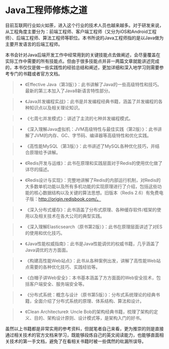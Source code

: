 # Java工程师修炼之道

目前互联网行业如火如荼，进入这个行业的技术人员也越来越多。对于研发来说，从工程角度主要分为：前端工程师、客户端工程师（又分为iOS和Android工程师）、后端工程师、算法工程师等职位。本书所说的Java工程师指的是以Java做为主要开发语言的后端工程师。

本书会针对Java后端开发工作中经常用到的关键技能点去做阐述，会尽量覆盖在实际工作中需要的所有技能点。但由于很多技能点并非一两篇文章就能讲述完成的，本书仅仅是做一些实践性的经验总结和阐述，更加详细和深入地学习则需要参考专门的书籍或者官方文档。

> - 《Effective Java（第3版）》：此书讲解了Java的一些高级特性和技巧。最新的第三本加入了Java8新语言特性部分。

> - 《Java并发编程实战》：此书是并发编程经典书籍，涵盖了并发编程的各种知识点以及相关理论知识。
    
> - 《七周七并发模式》：讲述了主流的七种并发编程模式。
    
> - 《深入理解Java虚拟机：JVM高级特性与最佳实践（第2版）》：此书讲解了JVM的内存、GC、字节码、编译器等高级特性和优化实践。 
	
> - 《高性能MySQL（第3版）》：此书讲述了MySQL各种优化技巧，并结合原理给予讲解。

> - 《Redis开发与运维》：此书在原理和实践层面对于Redis的使用优化做了详尽的描述。

> - 《Redis设计与实现》：完整地讲解了Redis的内部运行机制，对Redis的大多数单机功能以及所有多机功能的实现原理进行了介绍，包括这些功能的核心数据结构以及关键的算法思想。旧版本（Redis 2.6）有免费电子版：http://origin.redisbook.com/。

> - 《深入分布式缓存》：此书涵盖了分布式原理、各种缓存软件/框架的使用以及相关技术在各大公司的典型实践。

> - 《深入理解Elasticsearch（原书第2版）》：此书在原理层面讲述了对ES的使用和优化技巧。

> - 《Java性能权威指南》：此书是Java性能调优的权威书籍，几乎涵盖了Java调优的方方面面。
	
> - 《构建高性能Web站点》：此书从各种案例出发，讲解了高性能Web站点需要的各种优化技巧、实践经验等。
	
> - 《白帽子讲Web安全》：本书基本涵盖了方方面面的Web安全技术，包括客户端安全、服务端安全等。
    
> - 《分布式系统：概念与设计（原书第5版）》：分布式系统理论的经典书籍，全面介绍了分布式系统的原理、体系结构、算法和设计。

> - 《Clean Architecture》: Uncle Bob的架构经典书籍，梳理了架构的定义、目的、架构设计原则、设计模式等，是架构入门的好书。

虽然以上书籍都是非常实用的参考资料，但就笔者自己来看，更为推崇的则是直接通过相关技术的官方文档来学习，既能够段炼自己的英文阅读能力，也能够直面相关技术的第一手文档，避免了在看相关书籍时被一些偶然的纰漏所误导。